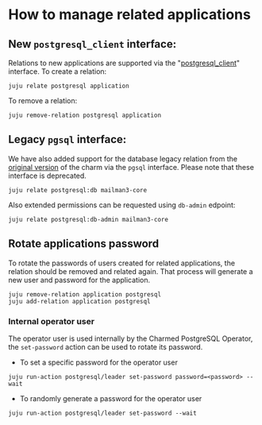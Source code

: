 # How to manage related applications

## New `postgresql_client` interface:

Relations to new applications are supported via the "[postgresql_client](https://github.com/canonical/charm-relation-interfaces/blob/main/interfaces/postgresql_client/v0/README.md)" interface. To create a relation:

```shell
juju relate postgresql application
```

To remove a relation:

```shell
juju remove-relation postgresql application
```

## Legacy `pgsql` interface:

We have also added support for the database legacy relation from the [original version](https://launchpad.net/postgresql-charm) of the charm via the `pgsql` interface. Please note that these interface is deprecated.

 ```shell
juju relate postgresql:db mailman3-core
```

Also extended permissions can be requested using `db-admin` edpoint:
```shell
juju relate postgresql:db-admin mailman3-core
```


## Rotate applications password

To rotate the passwords of users created for related applications, the relation should be removed and related again. That process will generate a new user and password for the application.

```shell
juju remove-relation application postgresql
juju add-relation application postgresql
```

### Internal operator user

The operator user is used internally by the Charmed PostgreSQL Operator, the `set-password` action can be used to rotate its password.

* To set a specific password for the operator user

```shell
juju run-action postgresql/leader set-password password=<password> --wait
```

* To randomly generate a password for the operator user

```shell
juju run-action postgresql/leader set-password --wait
```
